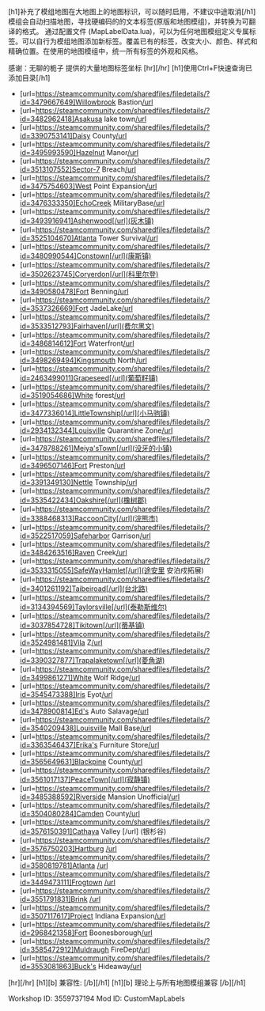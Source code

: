 [h1]补充了模组地图在大地图上的地图标识，可以随时启用，不建议中途取消[/h1]
模组会自动扫描地图，寻找硬编码的的文本标签(原版和地图模组)，并转换为可翻译的格式。
通过配置文件 (MapLabelData.lua)，可以为任何地图模组定义专属标签。可以自行为模组地图添加新标签。覆盖已有的标签，改变大小、颜色、样式和精确位置。在使用的地图模组中，统一所有标签的外观和风格。

感谢：无聊的栀子 提供的大量地图标签坐标
[hr][/hr]
[h1]使用Ctrl+F快速查询已添加目录[/h1]
- [url=https://steamcommunity.com/sharedfiles/filedetails/?id=3479667649]Willowbrook Bastion[/url](柳溪镇)
- [url=https://steamcommunity.com/sharedfiles/filedetails/?id=3482962418]Asakusa lake town[/url](浅草湖镇)
- [url=https://steamcommunity.com/sharedfiles/filedetails/?id=3390753141]Daisy County[/url](雏菊镇)
- [url=https://steamcommunity.com/sharedfiles/filedetails/?id=3495993590]Hazelnut Manor[/url](榛果庄园 )
- [url=https://steamcommunity.com/sharedfiles/filedetails/?id=3513107552]Sector-7 Breach[/url](7号沦陷区)
- [url=https://steamcommunity.com/sharedfiles/filedetails/?id=3475754603]West Point Expansion[/url](西点镇拓展)
- [url=https://steamcommunity.com/sharedfiles/filedetails/?id=3476333350]EchoCreek MilitaryBase[/url](回音河军事基地)
- [url=https://steamcommunity.com/sharedfiles/filedetails/?id=3493916941]Ashenwood[/url](灰木镇)
- [url=https://steamcommunity.com/sharedfiles/filedetails/?id=3525104670]Atlanta Tower Survival[/url](亚特兰大，大厦生存)
- [url=https://steamcommunity.com/sharedfiles/filedetails/?id=3480990544]Constown[/url](康斯镇)
- [url=https://steamcommunity.com/sharedfiles/filedetails/?id=3502623745]Coryerdon[/url](科里尔登)
- [url=https://steamcommunity.com/sharedfiles/filedetails/?id=3490580478]Fort Benning[/url](本宁堡)
- [url=https://steamcommunity.com/sharedfiles/filedetails/?id=3537326669]Fort JadeLake[/url](翡翠湖堡)
- [url=https://steamcommunity.com/sharedfiles/filedetails/?id=3533512793]Fairhaven[/url](费尔黑文)
- [url=https://steamcommunity.com/sharedfiles/filedetails/?id=3486814612]Fort Waterfront[/url](滨水基地)
- [url=https://steamcommunity.com/sharedfiles/filedetails/?id=3498269494]Kingsmouth North[/url](王口岛)
- [url=https://steamcommunity.com/sharedfiles/filedetails/?id=2463499011]Grapeseed[/url](葡萄籽镇)
- [url=https://steamcommunity.com/sharedfiles/filedetails/?id=3519054686]White forest[/url](白森林)
- [url=https://steamcommunity.com/sharedfiles/filedetails/?id=3477336014]LittleTownship[/url](小马驹镇)
- [url=https://steamcommunity.com/sharedfiles/filedetails/?id=2934132344]Louisville Quarantine Zone[/url](路易斯维尔隔离区)
- [url=https://steamcommunity.com/sharedfiles/filedetails/?id=3478788261]Meiya'sTown[/url](没牙的小镇)
- [url=https://steamcommunity.com/sharedfiles/filedetails/?id=3496507146]Fort Preston[/url](普雷斯顿堡)
- [url=https://steamcommunity.com/sharedfiles/filedetails/?id=3391349130]Nettle Township[/url](荨麻镇)
- [url=https://steamcommunity.com/sharedfiles/filedetails/?id=3535422434]Oakshire[/url](橡树郡)
- [url=https://steamcommunity.com/sharedfiles/filedetails/?id=3388468313]RaccoonCity[/url](浣熊市)
- [url=https://steamcommunity.com/sharedfiles/filedetails/?id=3522517059]Safeharbor Garrison[/url](安泊戍镇)
- [url=https://steamcommunity.com/sharedfiles/filedetails/?id=3484263516]Raven Creek[/url](渡鸦港)
- [url=https://steamcommunity.com/sharedfiles/filedetails/?id=3533315055]SafeWayHamlet[/url](途安里 安泊戍拓展)
- [url=https://steamcommunity.com/sharedfiles/filedetails/?id=3401261192]Taibeiroad[/url](台北路)
- [url=https://steamcommunity.com/sharedfiles/filedetails/?id=3134394569]Taylorsville[/url](泰勒斯维尔)
- [url=https://steamcommunity.com/sharedfiles/filedetails/?id=3037854728]Tikitown[/url](蒂基镇)
- [url=https://steamcommunity.com/sharedfiles/filedetails/?id=3524981481]Vila Z[/url](维拉-Z)
- [url=https://steamcommunity.com/sharedfiles/filedetails/?id=3390327877]Trapalaketown[/url](菱角湖)
- [url=https://steamcommunity.com/sharedfiles/filedetails/?id=3499861271]White Wolf Ridge[/url](白狼岭)
- [url=https://steamcommunity.com/sharedfiles/filedetails/?id=3545473388]Iris Eyot[/url](艾瑞斯岛)
- [url=https://steamcommunity.com/sharedfiles/filedetails/?id=3478900814]Ed's Auto Salavage[/url](艾德的汽修厂)
- [url=https://steamcommunity.com/sharedfiles/filedetails/?id=3540209438]Louisville Mall Base[/url](路易维尔商场基地)
- [url=https://steamcommunity.com/sharedfiles/filedetails/?id=3363546437]Erika's Furniture Store[/url](艾丽卡家具店)
- [url=https://steamcommunity.com/sharedfiles/filedetails/?id=3565649631]Blackpine County[/url](黑松县)
- [url=https://steamcommunity.com/sharedfiles/filedetails/?id=3561017137]PeaceTown[/url](寂静镇)
- [url=https://steamcommunity.com/sharedfiles/filedetails/?id=3485388592]Riverside Mansion Unofficial[/url](河畔豪宅)
- [url=https://steamcommunity.com/sharedfiles/filedetails/?id=3504080284]Camden County[/url](康登县)
- [url=https://steamcommunity.com/sharedfiles/filedetails/?id=3576150391]Cathaya Valley [/url] (银杉谷)
- [url=https://steamcommunity.com/sharedfiles/filedetails/?id=3576750203]Hartburg [/url](哈特堡)
- [url=https://steamcommunity.com/sharedfiles/filedetails/?id=3580819781]Atlanta [/url](亚特兰大)
- [url=https://steamcommunity.com/sharedfiles/filedetails/?id=3449473111]Frogtown [/url](青蛙镇)
- [url=https://steamcommunity.com/sharedfiles/filedetails/?id=3551791831]Brink [/url](布林克镇)
- [url=https://steamcommunity.com/sharedfiles/filedetails/?id=3507117617]Project Indiana Expansion[/url](印第安纳州扩建计划)
- [url=https://steamcommunity.com/sharedfiles/filedetails/?id=2968421358]Fort Boonesborough[/url](波恩斯伯勒堡)
- [url=https://steamcommunity.com/sharedfiles/filedetails/?id=3585472912]Muldraugh FireDept[/url](马尔德劳消防局)
- [url=https://steamcommunity.com/sharedfiles/filedetails/?id=3553081863]Buck's Hideaway[/url](巴克的藏身处)

[hr][/hr]
[h1][b] 兼容性: [/b][/h1]
[h1][b] 理论上与所有地图模组兼容 [/b][/h1]

Workshop ID: 3559737194
Mod ID: CustomMapLabels